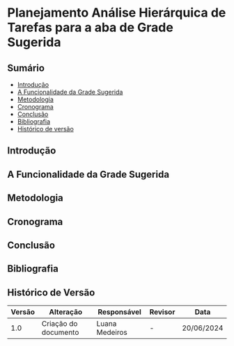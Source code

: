 # Planejamento Análise Hierárquica de Tarefas para a aba de Grade Sugerida
## Sumário
* [Introdução](#Introdução)
* [A Funcionalidade da Grade Sugerida](#A-Funcionalidade-da-Grade-Sugerida)
* [Metodologia](#Metodologia)
* [Cronograma](#Cronograma)
* [Conclusão](#Conclusão)
* [Bibliografia](#Bibliografia)
* [Histórico de versão](#Histórico-de-versão)

## Introdução

 ## A Funcionalidade da Grade Sugerida

 ## Metodologia

 ## Cronograma

 ## Conclusão

 ## Bibliografia

 ## Histórico de Versão
| Versão | Alteração                         | Responsável    | Revisor         | Data       |
| ------ | --------------------------------- | -------------- | --------------- | ---------- |
| 1.0    | Criação do documento              | Luana Medeiros | -               | 20/06/2024 |
